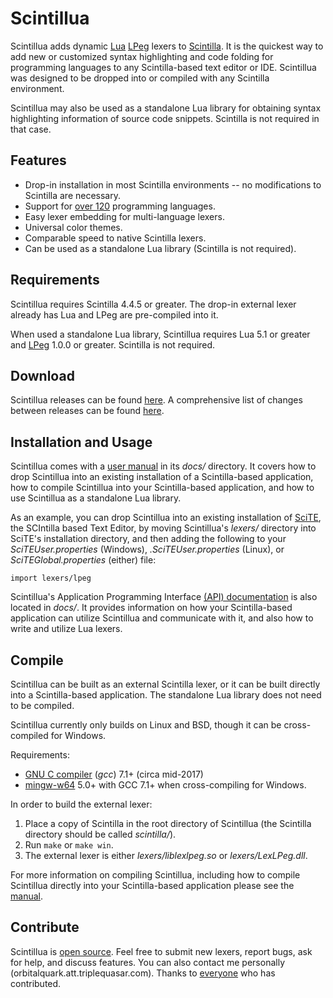 # Scintillua

Scintillua adds dynamic [Lua][] [LPeg][] lexers to [Scintilla][]. It is the
quickest way to add new or customized syntax highlighting and code folding for
programming languages to any Scintilla-based text editor or IDE. Scintillua was
designed to be dropped into or compiled with any Scintilla environment.

Scintillua may also be used as a standalone Lua library for obtaining syntax
highlighting information of source code snippets. Scintilla is not required in
that case.

[Lua]: https://lua.org
[LPeg]: http://www.inf.puc-rio.br/~roberto/lpeg/lpeg.html
[Scintilla]: https://scintilla.org

## Features

* Drop-in installation in most Scintilla environments -- no modifications to
  Scintilla are necessary.
* Support for [over 120][] programming languages.
* Easy lexer embedding for multi-language lexers.
* Universal color themes.
* Comparable speed to native Scintilla lexers.
* Can be used as a standalone Lua library (Scintilla is not required).

[over 120]: https://orbitalquark.github.io/scintillua/lexerlist.html

## Requirements

Scintillua requires Scintilla 4.4.5 or greater. The drop-in external lexer
already has Lua and LPeg are pre-compiled into it.

When used a standalone Lua library, Scintillua requires Lua 5.1 or greater and
[LPeg][] 1.0.0 or greater. Scintilla is not required.

[LPeg]: http://www.inf.puc-rio.br/~roberto/lpeg/

## Download

Scintillua releases can be found [here][1]. A comprehensive list of changes
between releases can be found [here][2].

[1]: https://github.com/orbitalquark/scintillua/releases
[2]: https://orbitalquark.github.io/scintillua/changelog.html

## Installation and Usage

Scintillua comes with a [user manual][] in its *docs/* directory. It covers how
to drop Scintillua into an existing installation of a Scintilla-based
application, how to compile Scintillua into your Scintilla-based application,
and how to use Scintillua as a standalone Lua library.

As an example, you can drop Scintillua into an existing installation of
[SciTE][], the SCIntilla based Text Editor, by moving Scintillua's *lexers/*
directory into SciTE's installation directory, and then adding the following
to your *SciTEUser.properties* (Windows), *.SciTEUser.properties* (Linux), or
*SciTEGlobal.properties* (either) file:

    import lexers/lpeg

Scintillua's Application Programming Interface [(API) documentation][] is also
located in *docs/*. It provides information on how your Scintilla-based
application can utilize Scintillua and communicate with it, and also how to
write and utilize Lua lexers.

[user manual]: https://orbitalquark.github.io/scintillua/manual.html
[SciTE]: https://scintilla.org/SciTE.html
[(API) documentation]: https://orbitalquark.github.io/scintillua/api.html

## Compile

Scintillua can be built as an external Scintilla lexer, or it can be built
directly into a Scintilla-based application. The standalone Lua library does not
need to be compiled.

Scintillua currently only builds on Linux and BSD, though it can be
cross-compiled for Windows.

Requirements:

* [GNU C compiler][] (*gcc*) 7.1+ (circa mid-2017)
* [mingw-w64][] 5.0+ with GCC 7.1+ when cross-compiling for Windows.

In order to build the external lexer:

1. Place a copy of Scintilla in the root directory of Scintillua (the Scintilla
   directory should be called *scintilla/*).
2. Run `make` or `make win`.
3. The external lexer is either *lexers/liblexlpeg.so* or *lexers/LexLPeg.dll*.

For more information on compiling Scintillua, including how to compile
Scintillua directly into your Scintilla-based application please see the
[manual][].

[GNU C compiler]: https://gcc.gnu.org
[mingw-w64]: https://mingw-w64.org/
[manual]: https://orbitalquark.github.io/scintillua/manual.html#compiling-scintillua-directly-into-an-app

## Contribute

Scintillua is [open source][]. Feel free to submit new lexers, report bugs, ask
for help, and discuss features. You can also contact me personally
(orbitalquark.att.triplequasar.com). Thanks to [everyone][] who has contributed.

[open source]: https://github.com/orbitalquark/scintillua
[everyone]: https://orbitalquark.github.io/scintillua/thanks.html
